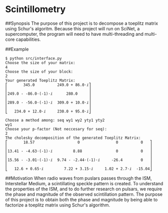 # Scintillometry

##Synopsis
The purpose of this project is to decompose a toeplitz matrix using Schur's algoritm. Because this project will run on SciNet, a supercomputer, the program will need to have multi-threading and multi-core capabilities. 

##Example
```
$ python src/interface.py
Choose the size of your matrix:
4
Choose the size of your block:
2
Your generated Toeplitz Matrix:
⎡       345.0          249.0 + 86.0⋅ⅈ⎤ 
⎢                                    ⎥
⎢249.0 - -86.0⋅(-1)⋅ⅈ      280.0     ⎥
⎢                                    ⎥
⎢289.0 - -56.0⋅(-1)⋅ⅈ  309.0 + 10.0⋅ⅈ⎥
⎢                                    ⎥
⎣   234.0 + 12.0⋅ⅈ     230.0 + 95.0⋅ⅈ⎦

Choose a method among: seq wy1 wy2 yty1 yty2
wy1
Choose your p-factor (Not neccesary for seq):
2
The cholesky decomposition of the generated Toeplitz Matrix:
⎡       18.57                   0                0          0   ⎤
⎢                                                               ⎥
⎢13.41 - -4.63⋅(-1)⋅ⅈ         8.88               0          0   ⎥
⎢                                                               ⎥
⎢15.56 - -3.01⋅(-1)⋅ⅈ  9.74 - -2.44⋅(-1)⋅ⅈ     -26.4        0   ⎥
⎢                                                               ⎥
⎣   12.6 + 0.65⋅ⅈ         7.22 + 3.15⋅ⅈ     1.02 + 2.7⋅ⅈ  -15.04⎦
```
##Motivation
When radio waves from puslars passes through the ISM, Interstellar Medium, a scintillating speckle pattern is created. To understand the properties of the ISM, and to do further research on pulsars, we require the phase and magnitude of the observed scintillation pattern. The purpose of this project is to obtain both the phase and magnitude by being able to factorize a toeplitz matrix using Schur's algorithm. 

